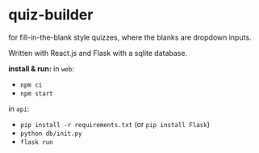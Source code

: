 # quiz-builder

for fill-in-the-blank style quizzes, where the blanks are dropdown inputs.

Written with React.js and Flask with a sqlite database.

__install & run:__
in `web`:
* `npm ci`
* `npm start`

in `api`:
* `pip install -r requirements.txt` (or `pip install Flask`)
* `python db/init.py`
* `flask run`
